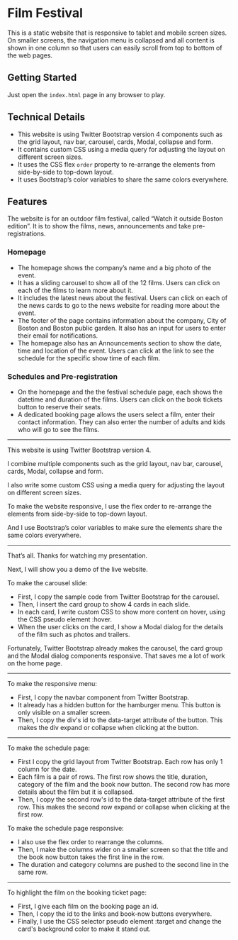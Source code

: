 # Film Festival

This is a static website that is responsive to tablet and mobile screen sizes.
On smaller screens, the navigation menu is collapsed and all content is shown in one column so that users can easily scroll from top to bottom of the web pages.

## Getting Started

Just open the `index.html` page in any browser to play.

## Technical Details

- This website is using Twitter Bootstrap version 4 components such as the grid layout, nav bar, carousel, cards, Modal, collapse and form.
- It contains custom CSS using a media query for adjusting the layout on different screen sizes.
- It uses the CSS flex `order` property to re-arrange the elements from side-by-side to top-down layout.
- It uses Bootstrap’s color variables to share the same colors everywhere.

## Features

The website is for an outdoor film festival, called “Watch it outside Boston edition”. It is to show the films, news, announcements and take pre-registrations.

### Homepage

- The homepage shows the company’s name and a big photo of the event.
- It has a sliding carousel to show all of the 12 films. Users can click on each of the films to learn more about it.
- It includes the latest news about the festival. Users can click on each of the news cards to go to the news website for reading more about the event.
- The footer of the page contains information about the company, City of Boston and Boston public garden. It also has an input for users to enter their email for notifications.
- The homepage also has an Announcements section to show the date, time and location of the event. Users can click at the link to see the schedule for the specific show time of each film.

### Schedules and Pre-registration

- On the homepage and the the festival schedule page, each shows the datetime and duration of the films. Users can click on the book tickets button to reserve their seats.
- A dedicated booking page allows the users select a film, enter their contact information. They can also enter the number of adults and kids who will go to see the films.



-------------------------------

This website is using Twitter Bootstrap version 4.

I combine multiple components such as the grid layout, nav bar, carousel, cards, Modal, collapse and form.

I also write some custom CSS using a media query for adjusting the layout on different screen sizes.

To make the website responsive, I use the flex order to re-arrange the elements from side-by-side to top-down layout.

And I use Bootstrap’s color variables to make sure the elements share the same colors everywhere.

-------------------------------

That’s all. Thanks for watching my presentation.

Next, I will show you a demo of the live website.


To make the carousel slide:
  *  First, I copy the sample code from Twitter Bootstrap for the carousel.
  *  Then, I insert the card group to show 4 cards in each slide.
  *  In each card, I write custom CSS to show more content on hover, using the CSS pseudo element :hover.
  *  When the user clicks on the card, I show a Modal dialog for the details of the film such as photos and trailers.

Fortunately, Twitter Bootstrap already makes the carousel, the card group and the Modal dialog components responsive. That saves me a lot of work on the home page.

-------------------------------

To make the responsive menu:
  *  First, I copy the navbar component from Twitter Bootstrap.
  *  It already has a hidden button for the hamburger menu. This button is only visible on a smaller screen.
  *  Then, I copy the div's id to the data-target attribute of the button. This makes the div expand or collapse when clicking at the button.

-------------------------------

To make the schedule page:
  *  First I copy the grid layout from Twitter Bootstrap. Each row has only 1 column for the date.
  * Each film is a pair of rows. The first row shows the title, duration, category of the film and the book now button. The second row has more details about the film but it is collapsed.
  *  Then, I copy the second row's id to the data-target attribute of the first row. This makes the second row expand or collapse when clicking at the first row.

To make the schedule page responsive:
  *  I also use the flex order to rearrange the columns.
  *  Then, I make the columns wider on a smaller screen so that the title and the book now button takes the first line in the row.
  *  The duration and category columns are pushed to the second line in the same row.

-------------------------------

To highlight the film on the booking ticket page:
  *  First, I give each film on the booking page an id.
  *  Then, I copy the id to the links and book-now buttons everywhere.
  *  Finally, I use the CSS selector pseudo element :target and change the card's background color to make it stand out.


